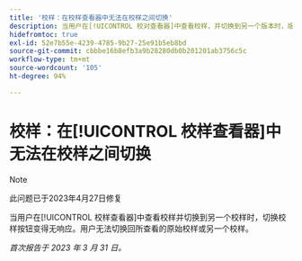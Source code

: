 ```yaml
---
title: '校样：在校样查看器中无法在校样之间切换'
description: 当用户在[!UICONTROL 校对查看器]中查看校样，并切换到另一个版本时，版本下拉列表变为禁用，并且用户无法切换回所查看的原始版本或切换到该校样的另一个版本。
hidefromtoc: true
exl-id: 52e7b55e-4239-4785-9b27-25e91b5eb8bd
source-git-commit: cbbbe16b8efb3a9b28280db0b201201ab3756c5c
workflow-type: tm+mt
source-wordcount: '105'
ht-degree: 94%

---
```


# 校样：在[!UICONTROL 校样查看器]中无法在校样之间切换

>[!NOTE]
>
>此问题已于2023年4月27日修复

当用户在[!UICONTROL 校样查看器]中查看校样并切换到另一个校样时，切换校样按钮变得无响应。用户无法切换回所查看的原始校样或另一个校样。

_首次报告于 2023 年 3 月 31 日。_
